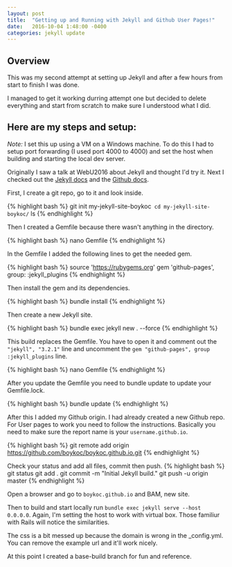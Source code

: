 ```yaml
---
layout: post
title:  "Getting up and Running with Jekyll and Github User Pages!"
date:   2016-10-04 1:48:00 -0400
categories: jekyll update
---
```

## Overview
This was my second attempt at setting up Jekyll and after a few hours from start to finish I was done.

I managed to get it working durring attempt one but decided to delete everything and start from scratch to make sure I understood what I did.

## Here are my steps and setup:

*Note:* I set this up using  a VM on a Windows machine. To do this I had to setup port forwarding (I used port 4000 to 4000) and set the host when building and starting the local dev server.

Originally I saw a talk at WebU2016 about Jekyll and thought I'd try it. Next I checked out the [Jekyll docs][jekyll-docs] and the [Github docs][github-docs].

First, I create a git repo, go to it and look inside.

{% highlight bash %}
git init my-jekyll-site-boykoc`
cd my-jekyll-site-boykoc/`
ls
{% endhighlight %}

Then I created a Gemfile because there wasn't anything in the directory.

{% highlight bash %}
nano Gemfile
{% endhighlight %}

In the Gemfile I added the following lines to get the needed gem.

{% highlight bash %}
source 'https://rubygems.org'
gem 'github-pages', group: :jekyll_plugins
{% endhighlight %}

Then install the gem and its dependencies.

{% highlight bash %}
bundle install
{% endhighlight %}


Then create a new Jekyll site.

{% highlight bash %}
bundle exec jekyll new . --force
{% endhighlight %}

This build replaces the Gemfile. You have to open it and comment out the `"jekyll", "3.2.1"` line and uncomment the `gem "github-pages", group :jekyll_plugins` line.

{% highlight bash %}
nano Gemfile
{% endhighlight %}

After you update the Gemfile you need to bundle update to update your Gemfile.lock.

{% highlight bash %}
bundle update
{% endhighlight %}

After this I added my Github origin. I had already created a new Github repo. For User pages to work you need to follow the instructions. Basically you need to make sure the report name is your `username.github.io`.

{% highlight bash %}
git remote add origin https://github.com/boykoc/boykoc.github.io.git
{% endhighlight %}

Check your status and add all files, commit then push.
{% highlight bash %}
git status
git add .
git commit -m "Initial Jekyll build."
git push -u origin master
{% endhighlight %}

Open a browser and go to `boykoc.github.io` and BAM, new site.

Then to build and start locally run `bundle exec jekyll serve --host 0.0.0.0`. Again, I'm setting the host to work with virtual box. Those familiur with Rails will notice the similarities.

The css is a bit messed up because the domain is wrong in the _config.yml. You can remove the example url and it'll work nicely.

At this point I created a base-build branch for fun and reference.

[jekyll-docs]: http://jekyllrb.com/docs/home
[github-docs]: https://help.github.com/articles/setting-up-your-github-pages-site-locally-with-jekyll/
